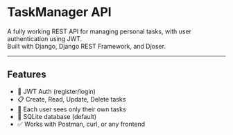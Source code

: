 # TaskManager API

A fully working REST API for managing personal tasks, with user authentication using JWT.  
Built with Django, Django REST Framework, and Djoser.

---

## Features

- 🔐 JWT Auth (register/login)
- 📋 Create, Read, Update, Delete tasks
- 👤 Each user sees only their own tasks
- 💾 SQLite database (default)
- ✅ Works with Postman, curl, or any frontend

